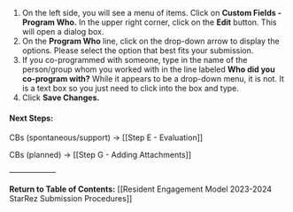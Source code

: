 1. On the left side, you will see a menu of items. Click on **Custom Fields - Program Who.** In the upper right corner, click on the **Edit** button. This will open a dialog box.
2. On the **Program Who** line, click on the drop-down arrow to display the options. Please select the option that best fits your submission.
3. If you co-programmed with someone, type in the name of the person/group whom you worked with in the line labeled **Who did you co-program with?** While it appears to be a drop-down menu, it is not. It is a text box so you just need to click into the box and type.
4. Click **Save Changes.**

#### Next Steps:
CBs (spontaneous/support) -> [[Step E - Evaluation]]

CBs (planned) -> [[Step G - Adding Attachments]]

——————

**Return to Table of Contents:**
[[Resident Engagement Model 2023-2024 StarRez Submission Procedures]]